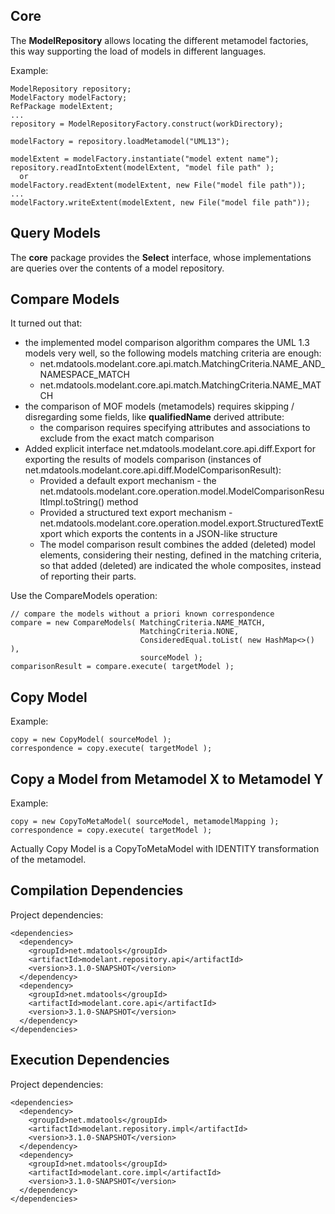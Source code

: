 Core
-----

The **ModelRepository** allows locating the different metamodel factories, this way supporting the load of models in different languages. 

Example:

```
ModelRepository repository;
ModelFactory modelFactory;
RefPackage modelExtent;  
...
repository = ModelRepositoryFactory.construct(workDirectory);

modelFactory = repository.loadMetamodel("UML13");

modelExtent = modelFactory.instantiate("model extent name");  
repository.readIntoExtent(modelExtent, "model file path" );
  or
modelFactory.readExtent(modelExtent, new File("model file path"));
...
modelFactory.writeExtent(modelExtent, new File("model file path"));
```

Query Models
-----

The **core** package provides the **Select** interface, whose implementations are queries over the contents of a model repository.  

Compare Models
-----

It turned out that:

  * the implemented model comparison algorithm compares the UML 1.3 models very well, so the following models matching criteria are enough:
    * net.mdatools.modelant.core.api.match.MatchingCriteria.NAME_AND_NAMESPACE_MATCH
    * net.mdatools.modelant.core.api.match.MatchingCriteria.NAME_MATCH
  * the comparison of MOF models (metamodels) requires skipping / disregarding some fields, like **qualifiedName** derived attribute:
    * the comparison requires specifying attributes and associations to exclude from the exact match comparison 
  * Added explicit interface net.mdatools.modelant.core.api.diff.Export for exporting the results of models comparison (instances of net.mdatools.modelant.core.api.diff.ModelComparisonResult):
    * Provided a default export mechanism - the net.mdatools.modelant.core.operation.model.ModelComparisonResultImpl.toString() method
    * Provided a structured text export mechanism - net.mdatools.modelant.core.operation.model.export.StructuredTextExport which exports the contents in a JSON-like structure
    * The model comparison result combines the added (deleted) model elements, considering their nesting, defined  in the matching criteria, so that added (deleted) are indicated the whole composites, instead of reporting  their parts.

Use the CompareModels operation:

```
// compare the models without a priori known correspondence
compare = new CompareModels( MatchingCriteria.NAME_MATCH,
                             MatchingCriteria.NONE,
                             ConsideredEqual.toList( new HashMap<>() ),
                             sourceModel );
comparisonResult = compare.execute( targetModel );
```

Copy Model
-----

Example:
```
copy = new CopyModel( sourceModel );
correspondence = copy.execute( targetModel );
```
Copy a Model from Metamodel X to Metamodel Y
-----

Example:
```
copy = new CopyToMetaModel( sourceModel, metamodelMapping );
correspondence = copy.execute( targetModel );
```
Actually Copy Model is a CopyToMetaModel with IDENTITY transformation of the metamodel.

Compilation Dependencies
-----

Project dependencies:

```
<dependencies>  
  <dependency>
    <groupId>net.mdatools</groupId>
    <artifactId>modelant.repository.api</artifactId>
    <version>3.1.0-SNAPSHOT</version>
  </dependency>
  <dependency>
    <groupId>net.mdatools</groupId>
    <artifactId>modelant.core.api</artifactId>
    <version>3.1.0-SNAPSHOT</version>
  </dependency>    
</dependencies>  
```
Execution Dependencies
-----

Project dependencies:
```
<dependencies>  
  <dependency>
    <groupId>net.mdatools</groupId>
    <artifactId>modelant.repository.impl</artifactId>
    <version>3.1.0-SNAPSHOT</version>
  </dependency>
  <dependency>
    <groupId>net.mdatools</groupId>
    <artifactId>modelant.core.impl</artifactId>
    <version>3.1.0-SNAPSHOT</version>
  </dependency>    
</dependencies>
```